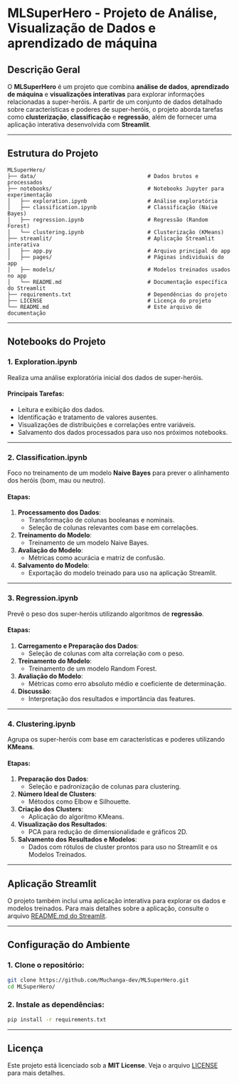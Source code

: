 # MLSuperHero - Projeto de Análise, Visualização de Dados e aprendizado de máquina

## Descrição Geral
O **MLSuperHero** é um projeto que combina **análise de dados**, **aprendizado de máquina** e **visualizações interativas** para explorar informações relacionadas a super-heróis. A partir de um conjunto de dados detalhado sobre características e poderes de super-heróis, o projeto aborda tarefas como **clusterização**, **classificação** e **regressão**, além de fornecer uma aplicação interativa desenvolvida com **Streamlit**.

---
## Estrutura do Projeto

```
MLSuperHero/
├── data/                                   # Dados brutos e processados
├── notebooks/                              # Notebooks Jupyter para experimentação
│   ├── exploration.ipynb                   # Análise exploratória
│   ├── classification.ipynb                # Classificação (Naive Bayes)
│   ├── regression.ipynb                    # Regressão (Random Forest)
│   └── clustering.ipynb                    # Clusterização (KMeans)
├── streamlit/                              # Aplicação Streamlit interativa
│   ├── app.py                              # Arquivo principal do app
│   ├── pages/                              # Páginas individuais do app
│   ├── models/                             # Modelos treinados usados no app
│   └── README.md                           # Documentação específica do Streamlit
├── requirements.txt                        # Dependências do projeto
├── LICENSE                                 # Licença do projeto
└── README.md                               # Este arquivo de documentação
```

---

## Notebooks do Projeto

### **1. Exploration.ipynb**
Realiza uma análise exploratória inicial dos dados de super-heróis.

#### Principais Tarefas:
- Leitura e exibição dos dados.
- Identificação e tratamento de valores ausentes.
- Visualizações de distribuições e correlações entre variáveis.
- Salvamento dos dados processados para uso nos próximos notebooks.

---

### **2. Classification.ipynb**
Foco no treinamento de um modelo **Naive Bayes** para prever o alinhamento dos heróis (bom, mau ou neutro).

#### Etapas:
1. **Processamento dos Dados**:
   - Transformação de colunas booleanas e nominais.
   - Seleção de colunas relevantes com base em correlações.
2. **Treinamento do Modelo**:
   - Treinamento de um modelo Naive Bayes.
3. **Avaliação do Modelo**:
   - Métricas como acurácia e matriz de confusão.
4. **Salvamento do Modelo**:
   - Exportação do modelo treinado para uso na aplicação Streamlit.

---

### **3. Regression.ipynb**
Prevê o peso dos super-heróis utilizando algoritmos de **regressão**.

#### Etapas:
1. **Carregamento e Preparação dos Dados**:
   - Seleção de colunas com alta correlação com o peso.
2. **Treinamento do Modelo**:
   - Treinamento de um modelo Random Forest.
3. **Avaliação do Modelo**:
   - Métricas como erro absoluto médio e coeficiente de determinação.
4. **Discussão**:
   - Interpretação dos resultados e importância das features.

---

### **4. Clustering.ipynb**
Agrupa os super-heróis com base em características e poderes utilizando **KMeans**.

#### Etapas:
1. **Preparação dos Dados**:
   - Seleção e padronização de colunas para clustering.
2. **Número Ideal de Clusters**:
   - Métodos como Elbow e Silhouette.
3. **Criação dos Clusters**:
   - Aplicação do algoritmo KMeans.
4. **Visualização dos Resultados**:
   - PCA para redução de dimensionalidade e gráficos 2D.
5. **Salvamento dos Resultados e Modelos**:
   - Dados com rótulos de cluster prontos para uso no Streamlit e os Modelos Treinados.

---

## Aplicação Streamlit

O projeto também inclui uma aplicação interativa para explorar os dados e modelos treinados. Para mais detalhes sobre a aplicação, consulte o arquivo [README.md do Streamlit](streamlit/README.md).

---

## Configuração do Ambiente

### 1. Clone o repositório:
```bash
git clone https://github.com/Muchanga-dev/MLSuperHero.git
cd MLSuperHero/
```

### 2. Instale as dependências:
```bash
pip install -r requirements.txt
```

---

## Licença

Este projeto está licenciado sob a **MIT License**. Veja o arquivo [LICENSE](LICENSE) para mais detalhes.
